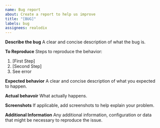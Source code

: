 ```yaml
---
name: Bug report
about: Create a report to help us improve
title: "[BUG]"
labels: bug
assignees: realodix
---
```


**Describe the bug**
A clear and concise description of what the bug is.

**To Reproduce**
Steps to reproduce the behavior:
1. [First Step]
2. [Second Step]
3. See error

**Expected behavior**
A clear and concise description of what you expected to happen.

**Actual behavoir**
What actually happens.

**Screenshots**
If applicable, add screenshots to help explain your problem.

**Additional Information**
Any additional information, configuration or data that might be necessary to reproduce the issue.
